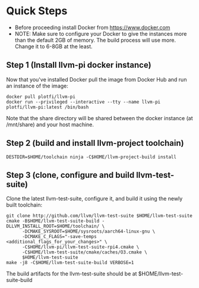 # Quick Steps

* Before proceeding install Docker from https://www.docker.com 
* NOTE: Make sure to configure your Docker to give the instances more than the default 2GB of memory. The build process will use more. Change it to 6-8GB at the least. 

## Step 1 (Install llvm-pi docker instance)

Now that you've installed Docker pull the image from Docker Hub and run an instance of the image:

```
docker pull plotfi/llvm-pi
docker run --privileged --interactive --tty --name llvm-pi plotfi/llvm-pi:latest /bin/bash
```

Note that the share directory will be shared between the docker instance (at /mnt/share) and your host machine.

## Step 2 (build and install llvm-project toolchain)

```
DESTDIR=$HOME/toolchain ninja -C$HOME/llvm-project-build install
```

## Step 3 (clone, configure and build llvm-test-suite) 

Clone the latest llvm-test-suite, configure it, and build it using the newly built toolchain:

```
git clone http://github.com/llvm/llvm-test-suite $HOME/llvm-test-suite
cmake -B$HOME/llvm-test-suite-build -DLLVM_INSTALL_ROOT=$HOME/toolchain/ \
      -DCMAKE_SYSROOT=$HOME/sysroots/aarch64-linux-gnu \
      -DCMAKE_C_FLAGS="-save-temps <additional_flags_for_your_changes>" \
      -C$HOME/llvm-pi/llvm-test-suite-rpi4.cmake \
      -C$HOME/llvm-test-suite/cmake/caches/O3.cmake \
      $HOME/llvm-test-suite
make -j8 -C$HOME/llvm-test-suite-build VERBOSE=1
```

The build artifacts for the llvm-test-suite should be at $HOME/llvm-test-suite-build
